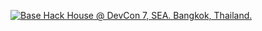 [![Base Hack House @ DevCon 7, SEA. Bangkok, Thailand.](https://github.com/ivcained/basedhack.house/assets/86070833/8e339dad-09a6-4f21-8d61-2c8c0c2965ea)](https://github.com/ivcained/basedhack.house/blob/main/Based%20Hack%20House%20%40%20DevCon%207.md)
